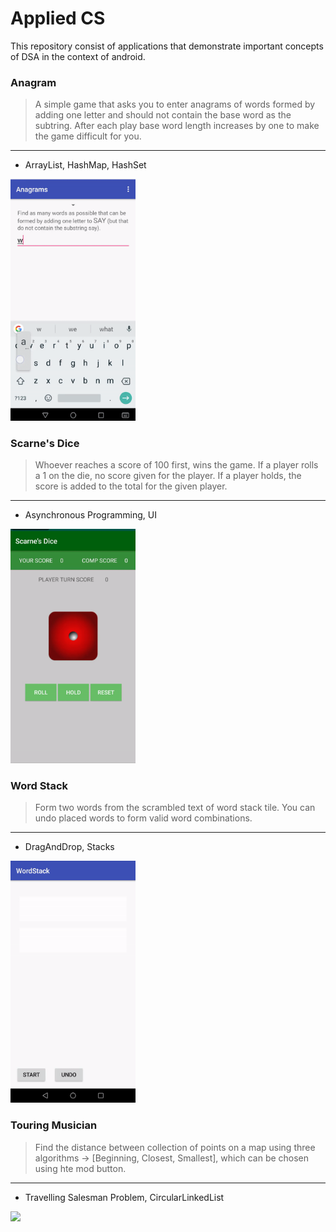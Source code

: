 # Applied CS 
This repository consist of applications that demonstrate important concepts of DSA in the context of android.  

### Anagram
> A simple game that asks you to enter anagrams of words formed by adding one letter and should not contain
the base word as the subtring. After each play base word length increases by one to make the game difficult for 
you. 
---
- ArrayList, HashMap, HashSet 

<img src="https://raw.githubusercontent.com/ashcyber/applied-cs/master/anagram/anagram.gif" width="200px">


### Scarne's Dice 
> Whoever reaches a score of 100 first, wins the game. If a player rolls a 1 on the die, no score given for the player. If a player holds, the score is added to the total for the given player. 
---
- Asynchronous Programming, UI

<img src="https://raw.githubusercontent.com/ashcyber/applied-cs/master/ScarnesDice/scarne.gif" width="200px">

### Word Stack 
> Form two words from the scrambled text of word stack tile. You can undo placed words to form valid word combinations.
---
- DragAndDrop, Stacks 

<img src="https://raw.githubusercontent.com/ashcyber/applied-cs/master/WordStack/wordstack.gif" width="200px">

### Touring Musician 
> Find the distance between collection of points on a map using three algorithms -> [Beginning, Closest, Smallest], which can be chosen 
using hte mod button. 
--- 
- Travelling Salesman Problem, CircularLinkedList 

<img src="../../blob/master/TouringMusician/touring.gif?raw=true" width="200px">
